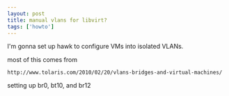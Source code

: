 ```yaml
---
layout: post
title: manual vlans for libvirt?
tags: ['howto']
---
```


I'm gonna set up hawk to configure VMs into isolated VLANs.

most of this comes from

    http://www.tolaris.com/2010/02/20/vlans-bridges-and-virtual-machines/



setting up br0, bt10, and br12
